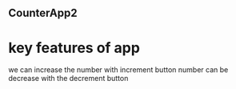## CounterApp2
# key features of app
we can increase the number with increment button
number can be decrease with the decrement button
